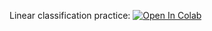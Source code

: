 Linear classification practice:
[![Open In Colab](https://colab.research.google.com/assets/colab-badge.svg)](https://colab.research.google.com/github/girafe-ai/madmo-basic/blob/madmo-basic-21-11/homeworks/assignment03_linear_classification/assignment_03_linear_classification.ipynb)
